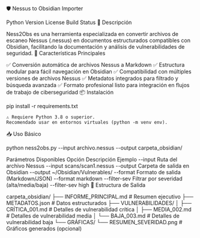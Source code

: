 🛡️ Nessus to Obsidian Importer

Python Version
License
Build Status
📌 Descripción

Ness2Obs es una herramienta especializada en convertir archivos de escaneo Nessus (.nessus) en documentos estructurados compatibles con Obsidian, facilitando la documentación y análisis de vulnerabilidades de seguridad.
🚀 Características Principales

✅ Conversión automática de archivos Nessus a Markdown
✅ Estructura modular para fácil navegación en Obsidian
✅ Compatibilidad con múltiples versiones de archivos Nessus
✅ Metadatos integrados para filtrado y búsqueda avanzada
✅ Formato profesional listo para integración en flujos de trabajo de ciberseguridad
📦 Instalación

pip install -r requirements.txt

    ⚠️ Requiere Python 3.8 o superior.
    Recomendado usar en entornos virtuales (python -m venv env).

📥 Uso Básico

python ness2obs.py --input archivo.nessus --output carpeta_obsidian/

Parámetros Disponibles
Opción	Descripción	Ejemplo
--input	Ruta del archivo Nessus	--input scans/scan1.nessus
--output	Carpeta de salida en Obsidian	--output ~/Obsidian/Vulnerables/
--format	Formato de salida (Markdown/JSON)	--format markdown
--filter-sev	Filtrar por severidad (alta/media/baja)	--filter-sev high
📁 Estructura de Salida

carpeta_obsidian/
├── INFORME_PRINCIPAL.md           # Resumen ejecutivo
├── METADATOS.json                 # Datos estructurados
├── VULNERABILIDADES/
│   ├── CRÍTICA_001.md             # Detalles de vulnerabilidad crítica
│   ├── MEDIA_002.md              # Detalles de vulnerabilidad media
│   └── BAJA_003.md               # Detalles de vulnerabilidad baja
└── GRÁFICAS/
    └── RESUMEN_SEVERIDAD.png      # Gráficos generados (opcional)

